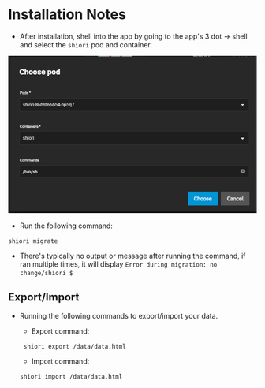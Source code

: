 # Installation Notes

- After installation, shell into the app by going to the app's 3 dot -> shell and select the `shiori` pod and container.

![pod](./img/shiori-pod.png)

- Run the following command:

```terminal
shiori migrate
```

- There's typically no output or message after running the command, if ran multiple times, it will display `Error during migration: no change/shiori $`

## Export/Import

- Running the following commands to export/import your data.

  - Export command:

  ```terminal
   shiori export /data/data.html
  ```

  - Import command:

  ```terminal
  shiori import /data/data.html
  ```
